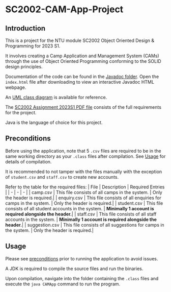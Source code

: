 # SC2002-CAM-App-Project

## Introduction
This is a project for the NTU module SC2002 Object Oriented Design & Programming for 2023 S1. 

It involves creating a Camp Application and Management System (CAMs) through the use of Object Oriented Programming conforming to the SOLID design principles.

Documentation of the code can be found in the [Javadoc folder](https://github.com/weihonglwh/SC2002-CAM-App-Project/tree/main/Javadoc).
Open the `index.html` file after downloading to view an interactive Javadoc HTML webpage.

An [UML class diagram](https://github.com/weihonglwh/SC2002-CAM-App-Project/blob/main/class-diagram-final.jpg) is available for reference.
 
The [SC2002 Assignment 2023S1 PDF file](https://github.com/weihonglwh/SC2002-CAM-App-Project/blob/main/SC2002%20Assignment%202023S1.pdf) consists of the full requirements for the project.

Java is the language of choice for this project.

## Preconditions
Before using the application, note that 5 `.csv` files are required to be in the same working directory as your `.class` files after compilation. See [Usage](#Usage) for details of compilation.

It is recommended to not tamper with the files manually with the exception of `student.csv` and `staff.csv` to create new accounts.

Refer to the table for the required files:
| File | Description | Required Entries |
| - | - | - |
| camp.csv | This file consists of all camps in the system. | Only the header is required.|
| enquiry.csv | This file consists of all enquiries for camps in the system.  | Only the header is required.|
| student.csv | This file consists of all student accounts in the system. | **Minimally 1 account is required alongside the header.**|
| staff.csv | This file consists of all staff accounts in the system. | **Minimally 1 account is required alongside the header.**|
| suggestion.csv | This file consists of all suggestions for camps in the system. | Only the header is required.|

## Usage
Please see [preconditions](#Preconditions) prior to running the application to avoid issues.

A JDK is required to compile the source files and run the binaries.

Upon compilation, navigate into the folder containing the `.class` files and execute the `java CAMApp` command to run the program.
